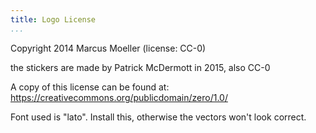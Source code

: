 ```yaml
---
title: Logo License
...
```


Copyright 2014 Marcus Moeller (license: CC-0)

the stickers are made by Patrick McDermott in 2015, also CC-0

A copy of this license can be found at:
https://creativecommons.org/publicdomain/zero/1.0/

Font used is "lato". Install this, otherwise the vectors won't look correct.
